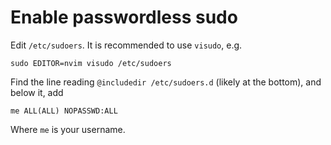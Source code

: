 # Enable passwordless sudo

Edit `/etc/sudoers`. It is recommended to use `visudo`, e.g.
```
sudo EDITOR=nvim visudo /etc/sudoers
```
Find the line reading `@includedir /etc/sudoers.d` (likely at the bottom), and below it, add
```
me ALL(ALL) NOPASSWD:ALL
```
Where `me` is your username.
